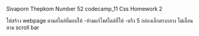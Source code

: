 Sivaporn Thepkom Number 52
codecamp_11
Css Homework 2


ให้สร้าง webpage ตามสไตล์ที่มอบให้ 
-ห้ามแก้ไขสไตล์ที่ให้ 
-ตรึง 5 กล่องเล็กตรงกลาง ไม่เลื่อนตาม scroll bar 